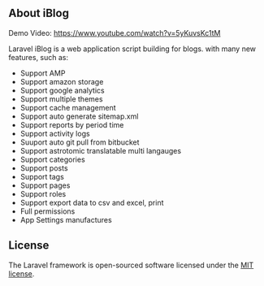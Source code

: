 ## About iBlog

Demo Video: https://www.youtube.com/watch?v=5yKuvsKc1tM

Laravel iBlog is a web application script building for blogs. with many new features, such as:

- Support AMP
- Support amazon storage
- Support google analytics
- Support multiple themes
- Support cache management
- Support auto generate sitemap.xml
- Support reports by period time
- Support activity logs
- Suuport auto git pull from bitbucket
- Support astrotomic translatable multi langauges
- Support categories
- Support posts
- Support tags
- Support pages
- Support roles
- Support export data to csv and excel, print
- Full permissions
- App Settings manufactures
 

## License

The Laravel framework is open-sourced software licensed under the [MIT license](https://opensource.org/licenses/MIT).
